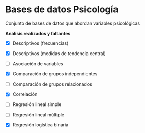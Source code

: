 # Bases de datos Psicología
Conjunto de bases de datos que abordan variables psicológicas

**Análisis realizados y faltantes**
- [x] Descriptivos (frecuencias)
- [x] Descriptivos (medidas de tendencia central)
- [ ] Asociación de variables
- [x] Comparación de grupos independientes
- [ ] Comparación de grupos relacionados
- [x] Correlación
- [ ] Regresión lineal simple
- [ ] Regresión lineal múltiple
- [x] Regresión logística binaria

